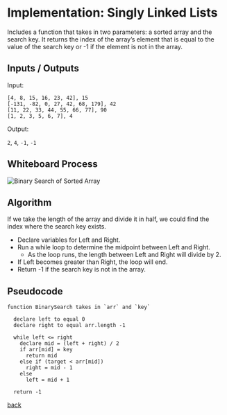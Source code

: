 # Implementation: Singly Linked Lists

Includes a function that takes in two parameters: a sorted array and the search key. It returns the index of the array’s element that is equal to the value of the search key or -1 if the element is not in the array.

## Inputs / Outputs

Input:

`[4, 8, 15, 16, 23, 42], 15`\
`[-131, -82, 0, 27, 42, 68, 179], 42`\
`[11, 22, 33, 44, 55, 66, 77], 90`\
`[1, 2, 3, 5, 6, 7], 4`

Output:

`2`, `4`, `-1`, `-1`

## Whiteboard Process

![Binary Search of Sorted Array](./binary-search.png)

## Algorithm

If we take the length of the array and divide it in half, we could find the index where the search key exists.

- Declare variables for Left and Right.
- Run a while loop to determine the midpoint between Left and Right.
  - As the loop runs, the length between Left and Right will divide by 2.
- If Left becomes greater than Right, the loop will end.
- Return -1 if the search key is not in the array.

## Pseudocode

```plaintext
function BinarySearch takes in `arr` and `key`

  declare left to equal 0
  declare right to equal arr.length -1

  while left <= right
    declare mid = (left + right) / 2
    if arr[mid] = key
      return mid
    else if (target < arr[mid])
      right = mid - 1
    else
      left = mid + 1
      
  return -1
```


[back](../README.md)
